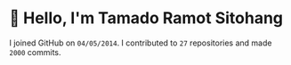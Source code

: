 # :wave: Hello, I'm Tamado Ramot Sitohang

I joined GitHub on `04/05/2014`. I contributed to `27` repositories and made `2000` commits.
